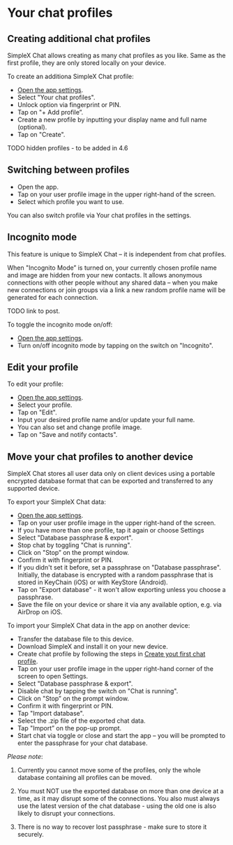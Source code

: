 # Your chat profiles

## Creating additional chat profiles

SimpleX Chat allows creating as many chat profiles as you like. Same as the first profile, they are only stored locally on your device.

To create an additiona SimpleX Chat profile:

- [Open the app settings](#accessing-app-settings).
- Select "Your chat profiles".
- Unlock option via fingerprint or PIN.
- Tap on "+ Add profile”.
- Create a new profile by inputting your display name and full name (optional).
- Tap on "Create".

TODO hidden profiles - to be added in 4.6

## Switching between profiles

- Open the app.
- Tap on your user profile image in the upper right-hand of the screen.
- Select which profile you want to use.

You can also switch profile via Your chat profiles in the settings.

## Incognito mode

This feature is unique to SimpleX Chat – it is independent from chat profiles.

When "Incognito Mode” is turned on, your currently chosen profile name and image are hidden from your new contacts. It allows anonymous connections with other people without any shared data – when you make new connections or join groups via a link a new random profile name will be generated for each connection.

TODO link to post.

To toggle the incognito mode on/off:

- [Open the app settings](#accessing-app-settings).
- Turn on/off incognito mode by tapping on the switch on "Incognito".

## Edit your profile

To edit your profile:

- [Open the app settings](#accessing-app-settings).
- Select your profile.
- Tap on "Edit".
- Input your desired profile name and/or update your full name.
- You can also set and change profile image.
- Tap on "Save and notify contacts".

## Move your chat profiles to another device

SimpleX Chat stores all user data only on client devices using a portable encrypted database format that can be exported and transferred to any supported device.

To export your SimpleX Chat data:

- [Open the app settings](#accessing-app-settings).
- Tap on your user profile image in the upper right-hand of the screen.
- If you have more than one profile, tap it again or choose Settings
- Select "Database passphrase & export".
- Stop chat by toggling "Chat is running".
- Click on "Stop” on the prompt window.
- Confirm it with fingerprint or PIN.
- If you didn't set it before, set a passphrase on "Database passphrase". Initially, the database is encrypted with a random passphrase that is stored in KeyChain (iOS) or with KeyStore (Android).
- Tap on "Export database" - it won't allow exporting unless you choose a passphrase.
- Save the file on your device or share it via any available option, e.g. via AirDrop on iOS.

To import your SimpleX Chat data in the app on another device:

- Transfer the database file to this device.
- Download SimpleX and install it on your new device.
- Create chat profile by following the steps in [Create yout first chat profile](#create-yout-first-chat-profile).
- Tap on your user profile image in the upper right-hand corner of the screen to open Settings.
- Select "Database passphrase & export".
- Disable chat by tapping the switch on "Chat is running".
- Click on "Stop” on the prompt window.
- Confirm it with fingerprint or PIN.
- Tap "Import database".
- Select the .zip file of the exported chat data.
- Tap "Import” on the pop-up prompt.
- Start chat via toggle or close and start the app – you will be prompted to enter the passphrase for your chat database.

_Please note_:

1. Currently you cannot move some of the profiles, only the whole database containing all profiles can be moved.

2. You must NOT use the exported database on more than one device at a time, as it may disrupt some of the connections. You also must always use the latest version of the chat database - using the old one is also likely to disrupt your connections.

3. There is no way to recover lost passphrase - make sure to store it securely.
